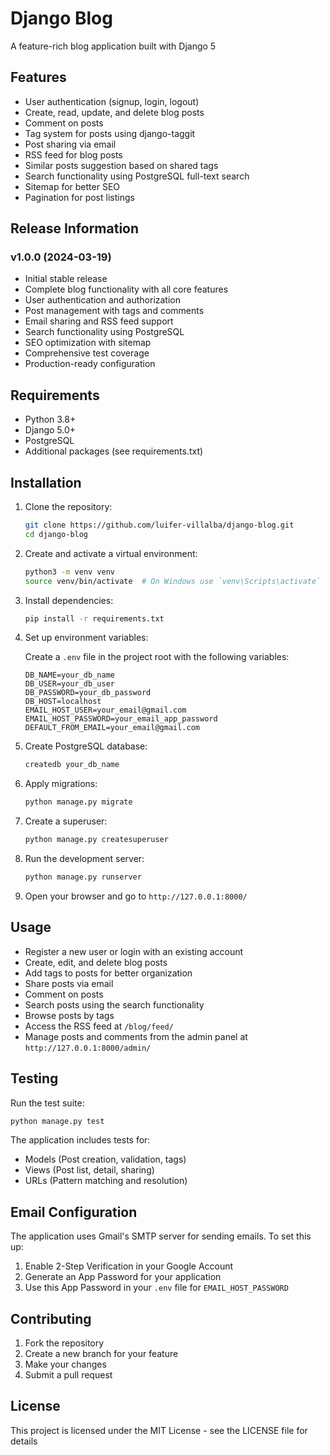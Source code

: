 # Django Blog

A feature-rich blog application built with Django 5

## Features

- User authentication (signup, login, logout)
- Create, read, update, and delete blog posts
- Comment on posts
- Tag system for posts using django-taggit
- Post sharing via email
- RSS feed for blog posts
- Similar posts suggestion based on shared tags
- Search functionality using PostgreSQL full-text search
- Sitemap for better SEO
- Pagination for post listings

## Release Information

### v1.0.0 (2024-03-19)
- Initial stable release
- Complete blog functionality with all core features
- User authentication and authorization
- Post management with tags and comments
- Email sharing and RSS feed support
- Search functionality using PostgreSQL
- SEO optimization with sitemap
- Comprehensive test coverage
- Production-ready configuration

## Requirements

- Python 3.8+
- Django 5.0+
- PostgreSQL
- Additional packages (see requirements.txt)

## Installation

1. Clone the repository:

    ```bash
    git clone https://github.com/luifer-villalba/django-blog.git
    cd django-blog
    ```

2. Create and activate a virtual environment:

    ```bash
    python3 -m venv venv
    source venv/bin/activate  # On Windows use `venv\Scripts\activate`
    ```

3. Install dependencies:

    ```bash
    pip install -r requirements.txt
    ```

4. Set up environment variables:

   Create a `.env` file in the project root with the following variables:
   ```
   DB_NAME=your_db_name
   DB_USER=your_db_user
   DB_PASSWORD=your_db_password
   DB_HOST=localhost
   EMAIL_HOST_USER=your_email@gmail.com
   EMAIL_HOST_PASSWORD=your_email_app_password
   DEFAULT_FROM_EMAIL=your_email@gmail.com
   ```

5. Create PostgreSQL database:
   ```bash
   createdb your_db_name
   ```

6. Apply migrations:

    ```bash
    python manage.py migrate
    ```

7. Create a superuser:

    ```bash
    python manage.py createsuperuser
    ```

8. Run the development server:

    ```bash
    python manage.py runserver
    ```

9. Open your browser and go to `http://127.0.0.1:8000/`

## Usage

- Register a new user or login with an existing account
- Create, edit, and delete blog posts
- Add tags to posts for better organization
- Share posts via email
- Comment on posts
- Search posts using the search functionality
- Browse posts by tags
- Access the RSS feed at `/blog/feed/`
- Manage posts and comments from the admin panel at `http://127.0.0.1:8000/admin/`

## Testing

Run the test suite:

```bash
python manage.py test
```

The application includes tests for:
- Models (Post creation, validation, tags)
- Views (Post list, detail, sharing)
- URLs (Pattern matching and resolution)

## Email Configuration

The application uses Gmail's SMTP server for sending emails. To set this up:

1. Enable 2-Step Verification in your Google Account
2. Generate an App Password for your application
3. Use this App Password in your `.env` file for `EMAIL_HOST_PASSWORD`

## Contributing

1. Fork the repository
2. Create a new branch for your feature
3. Make your changes
4. Submit a pull request

## License

This project is licensed under the MIT License - see the LICENSE file for details